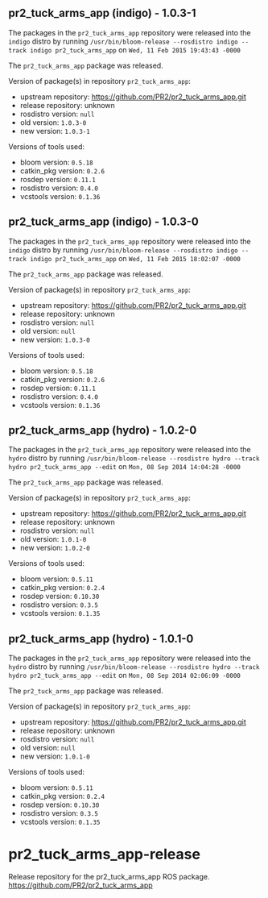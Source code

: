 ## pr2_tuck_arms_app (indigo) - 1.0.3-1

The packages in the `pr2_tuck_arms_app` repository were released into the `indigo` distro by running `/usr/bin/bloom-release --rosdistro indigo --track indigo pr2_tuck_arms_app` on `Wed, 11 Feb 2015 19:43:43 -0000`

The `pr2_tuck_arms_app` package was released.

Version of package(s) in repository `pr2_tuck_arms_app`:
- upstream repository: https://github.com/PR2/pr2_tuck_arms_app.git
- release repository: unknown
- rosdistro version: `null`
- old version: `1.0.3-0`
- new version: `1.0.3-1`

Versions of tools used:
- bloom version: `0.5.18`
- catkin_pkg version: `0.2.6`
- rosdep version: `0.11.1`
- rosdistro version: `0.4.0`
- vcstools version: `0.1.36`


## pr2_tuck_arms_app (indigo) - 1.0.3-0

The packages in the `pr2_tuck_arms_app` repository were released into the `indigo` distro by running `/usr/bin/bloom-release --rosdistro indigo --track indigo pr2_tuck_arms_app` on `Wed, 11 Feb 2015 18:02:07 -0000`

The `pr2_tuck_arms_app` package was released.

Version of package(s) in repository `pr2_tuck_arms_app`:
- upstream repository: https://github.com/PR2/pr2_tuck_arms_app.git
- release repository: unknown
- rosdistro version: `null`
- old version: `null`
- new version: `1.0.3-0`

Versions of tools used:
- bloom version: `0.5.18`
- catkin_pkg version: `0.2.6`
- rosdep version: `0.11.1`
- rosdistro version: `0.4.0`
- vcstools version: `0.1.36`


## pr2_tuck_arms_app (hydro) - 1.0.2-0

The packages in the `pr2_tuck_arms_app` repository were released into the `hydro` distro by running `/usr/bin/bloom-release --rosdistro hydro --track hydro pr2_tuck_arms_app --edit` on `Mon, 08 Sep 2014 14:04:28 -0000`

The `pr2_tuck_arms_app` package was released.

Version of package(s) in repository `pr2_tuck_arms_app`:
- upstream repository: https://github.com/PR2/pr2_tuck_arms_app.git
- release repository: unknown
- rosdistro version: `null`
- old version: `1.0.1-0`
- new version: `1.0.2-0`

Versions of tools used:
- bloom version: `0.5.11`
- catkin_pkg version: `0.2.4`
- rosdep version: `0.10.30`
- rosdistro version: `0.3.5`
- vcstools version: `0.1.35`


## pr2_tuck_arms_app (hydro) - 1.0.1-0

The packages in the `pr2_tuck_arms_app` repository were released into the `hydro` distro by running `/usr/bin/bloom-release --rosdistro hydro --track hydro pr2_tuck_arms_app --edit` on `Mon, 08 Sep 2014 02:06:09 -0000`

The `pr2_tuck_arms_app` package was released.

Version of package(s) in repository `pr2_tuck_arms_app`:
- upstream repository: https://github.com/PR2/pr2_tuck_arms_app.git
- release repository: unknown
- rosdistro version: `null`
- old version: `null`
- new version: `1.0.1-0`

Versions of tools used:
- bloom version: `0.5.11`
- catkin_pkg version: `0.2.4`
- rosdep version: `0.10.30`
- rosdistro version: `0.3.5`
- vcstools version: `0.1.35`


pr2_tuck_arms_app-release
=========================

Release repository for the pr2_tuck_arms_app ROS package. https://github.com/PR2/pr2_tuck_arms_app
